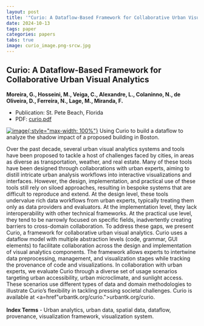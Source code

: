 ```yaml
---
layout: post
title: '"Curio: A Dataflow-Based Framework for Collaborative Urban Visual Analytics"'
date: 2024-10-13
tags: paper
categories: papers
tabs: true
image: curio_image.png-srcw.jpg
---
```


## Curio: A Dataflow-Based Framework for Collaborative Urban Visual Analytics
**Moreira, G., Hosseini, M., Veiga, C., Alexandre, L., Colaninno, N., de Oliveira, D., Ferreira, N., Lage, M., Miranda, F.**
- Publication: St. Pete Beach, Florida
- PDF: [curio.pdf](/documents/curio.pdf)


[![image](https://www.evl.uic.edu/output/originals/curio_image.png-srcw.jpg){:style="max-width: 100%"}](https://www.evl.uic.edu/output/originals/curio_image.png-srcw.jpg)
Using Curio to build a dataflow to analyze the shadow impact of a proposed building in Boston.

Over the past decade, several urban visual analytics systems and tools have been proposed to tackle a host of challenges faced by cities, in areas as diverse as transportation, weather, and real estate. Many of these tools have been designed through collaborations with urban experts, aiming to distill intricate urban analysis workflows into interactive visualizations and interfaces. However, the design, implementation, and practical use of these tools still rely on siloed approaches, resulting in bespoke systems that are difficult to reproduce and extend. At the design level, these tools undervalue rich data workflows from urban experts, typically treating them only as data providers and evaluators. At the implementation level, they lack interoperability with other technical frameworks. At the practical use level, they tend to be narrowly focused on specific fields, inadvertently creating barriers to cross-domain collaboration. To address these gaps, we present Curio, a framework for collaborative urban visual analytics. Curio uses a dataflow model with multiple abstraction levels (code, grammar, GUI elements) to facilitate collaboration across the design and implementation of visual analytics components. The framework allows experts to intertwine data preprocessing, management, and visualization stages while tracking the provenance of code and visualizations. In collaboration with urban experts, we evaluate Curio through a diverse set of usage scenarios targeting urban accessibility, urban microclimate, and sunlight access. These scenarios use different types of data and domain methodologies to illustrate Curio&rsquo;s flexibility in tackling pressing societal challenges. Curio is available at <a=href"urbantk.org/curio.">urbantk.org/curio</a>.<br><br>
<strong>Index Terms</strong> - Urban analytics, urban data, spatial data, dataflow, provenance, visualization framework, visualization system.
